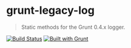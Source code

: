 # grunt-legacy-log
> Static methods for the Grunt 0.4.x logger.

[![Build Status](https://secure.travis-ci.org/gruntjs/grunt-legacy-log-utils.png?branch=master)](http://travis-ci.org/gruntjs/grunt-legacy-log-utils)
[![Built with Grunt](https://cdn.gruntjs.com/builtwith.png)](http://gruntjs.com/)

